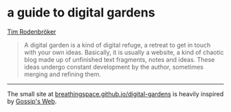 # a guide to digital gardens

[Tim Rodenbröker](https://timrodenbroeker.de/digital-garden/#:~:text=A%20digital%20garden%20is%20a,sometimes%20merging%20and%20refining%20them.)
> A digital garden is a kind of digital refuge, a retreat to get in touch with your own ideas. Basically, it is usually a website, a kind of chaotic blog made up of unfinished text fragments, notes and ideas. These ideas undergo constant development by the author, sometimes merging and refining them.

---

The small site at [breathingspace.github.io/digital-gardens](breathingspace.github.io/digital-gardens) is heavily inspired by [Gossip's Web](https://gossipsweb.net).